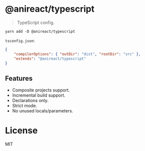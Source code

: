 # @anireact/typescript

> TypeScript config.

```
yarn add -D @anireact/typescript
```

`tsconfig.json`:

```json
{
    "compilerOptions": { "outDir": "dist", "rootDir": "src" },
    "extends": "@anireact/typescript"
}
```

## Features

-   Composite projects support.
-   Incremental build support.
-   Declarations only.
-   Strict mode.
-   No unused locals/parameters.

# License

MIT

